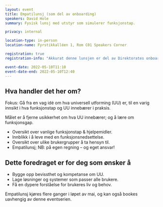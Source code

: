```yaml
---
layout: event
title: Empatilunsj (som del av onboarding)
speakers: David Hole
summary: Fysisk lunsj med utstyr som simulerer funksjonstap.

privacy: internal

location-type: in-person
location-name: Fyrstikkalléen 1, Rom C01 Speakers Corner

registration: true
registration-info: "Akkurat denne lunsjen er del av Direktorates onboarding. Deltakerne på onboardingen blir prioritert, men andre NAV-ansatte kan <a href='https://forms.office.com/r/BvSKtxytP6?lang=nb-NO'>melde seg på via Forms</a> så ser vi om det er noen ledige plasser."

event-date: 2022-05-10T11:10
event-date-end: 2022-05-10T12:40
---
```

## Hva handler det her om?
Fokus: Gå fra en vag idé om hva universell utforming (UU) er, til en varig innsikt i hva funksjonstap og UU innebærer i praksis.

Målet er å fjerne usikkerhet om hva UU innebærer; og å lære om funksjonsgap.

- Oversikt over vanlige funksjonstap & hjelpemidler.
- Innblikk i å leve med en funksjonsnedsettelse.
- Oversikt over ulike brukergrupper å ta hensyn til.
- Empatilunsj; NB: på egen regning – og eget ansvar!


## Dette foredraget er for deg som ønsker å
- Bygge opp bevissthet og kompetanse om UU.
- Lage løsninger og systemer som passer alle brukere.
- Få en dypere forståelse for brukeres liv og behov.

Empatilunsj kjøres flere ganger i løpet av mai, og kan også bookes uavhengig av denne eventserien.
